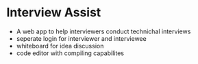 # Interview Assist

- A web app to help interviewers conduct technichal interviews
- seperate login for interviewer and interviewee
- whiteboard for idea discussion
- code editor with compiling capabilites
